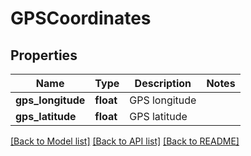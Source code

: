 # GPSCoordinates

## Properties
Name | Type | Description | Notes
------------ | ------------- | ------------- | -------------
**gps_longitude** | **float** | GPS longitude | 
**gps_latitude** | **float** | GPS latitude | 

[[Back to Model list]](../../README.md#documentation-for-models) [[Back to API list]](../../README.md#documentation-for-api-endpoints) [[Back to README]](../../README.md)

